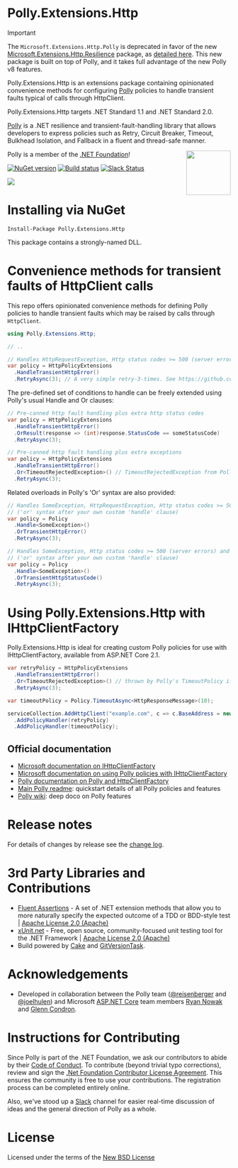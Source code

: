 # Polly.Extensions.Http

> [!IMPORTANT] 
> The `Microsoft.Extensions.Http.Polly` is deprecated in favor of the new [Microsoft.Extensions.Http.Resilience](https://www.nuget.org/packages/Microsoft.Extensions.Http.Resilience) package, as [detailed here](https://learn.microsoft.com/dotnet/core/resilience/). This new package is built on top of Polly, and it takes full advantage of the new Polly v8 features.

Polly.Extensions.Http is an extensions package containing opinionated convenience methods for configuring [Polly](https://github.com/App-vNext/Polly) policies to handle transient faults typical of calls through HttpClient.

Polly.Extensions.Http targets .NET Standard 1.1 and .NET Standard 2.0.

[Polly](https://github.com/App-vNext/Polly) is a .NET resilience and transient-fault-handling library that allows developers to express policies such as Retry, Circuit Breaker, Timeout, Bulkhead Isolation, and Fallback in a fluent and thread-safe manner.  

[<img align="right" src="https://github.com/dotnet/swag/raw/master/logo/dotnetfoundation_v4_small.png" width="100" />](https://www.dotnetfoundation.org/)
Polly is a member of the [.NET Foundation](https://www.dotnetfoundation.org/about)!

[![NuGet version](https://badge.fury.io/nu/Polly.Extensions.Http.svg)](https://badge.fury.io/nu/Polly.Extensions.Http) [![Build status](https://ci.appveyor.com/api/projects/status/hrkj98y8jpahnvy4?svg=true)](https://ci.appveyor.com/project/joelhulen/polly-extensions-http) [![Slack Status](http://www.pollytalk.org/badge.svg)](http://www.pollytalk.org)

![](https://raw.github.com/App-vNext/Polly/master/Polly-Logo.png)

# Installing via NuGet

    Install-Package Polly.Extensions.Http

This package contains a strongly-named DLL.  

# Convenience methods for transient faults of HttpClient calls

This repo offers opinionated convenience methods for defining Polly policies to handle transient faults which may be raised by calls through `HttpClient`.  

```csharp
using Polly.Extensions.Http;

// ..

// Handles HttpRequestException, Http status codes >= 500 (server errors) and status code 408 (request timeout)
var policy = HttpPolicyExtensions
  .HandleTransientHttpError()
  .RetryAsync(3); // A very simple retry-3-times. See https://github.com/App-vNext/Polly for the many richer Policy configuration options available.
```

The pre-defined set of conditions to handle can be freely extended using Polly's usual Handle and Or clauses:

```csharp
// Pre-canned http fault handling plus extra http status codes
var policy = HttpPolicyExtensions
  .HandleTransientHttpError()
  .OrResult(response => (int)response.StatusCode == someStatusCode) 
  .RetryAsync(3);

// Pre-canned http fault handling plus extra exceptions
var policy = HttpPolicyExtensions
  .HandleTransientHttpError()
  .Or<TimeoutRejectedException>() // TimeoutRejectedException from Polly's TimeoutPolicy
  .RetryAsync(3);
```

Related overloads in Polly's 'Or' syntax are also provided:

```csharp
// Handles SomeException, HttpRequestException, Http status codes >= 500 (server errors) and status code 408 (request timeout)
// ('or' syntax after your own custom 'handle' clause)
var policy = Policy
  .Handle<SomeException>()
  .OrTransientHttpError()
  .RetryAsync(3);

// Handles SomeException, Http status codes >= 500 (server errors) and status code 408 (request timeout)
// ('or' syntax after your own custom 'handle' clause)
var policy = Policy
  .Handle<SomeException>()
  .OrTransientHttpStatusCode()
  .RetryAsync(3);
```

# Using Polly.Extensions.Http with IHttpClientFactory

Polly.Extensions.Http is ideal for creating custom Polly policies for use with IHttpClientFactory, available from ASP.NET Core 2.1.

```csharp
var retryPolicy = HttpPolicyExtensions
  .HandleTransientHttpError()
  .Or<TimeoutRejectedException>() // thrown by Polly's TimeoutPolicy if the inner execution times out
  .RetryAsync(3);

var timeoutPolicy = Policy.TimeoutAsync<HttpResponseMessage>(10);  

serviceCollection.AddHttpClient("example.com", c => c.BaseAddress = new Uri("http://example.com"))
  .AddPolicyHandler(retryPolicy)
  .AddPolicyHandler(timeoutPolicy);
```

## Official documentation

+ [Microsoft documentation on IHttpClientFactory](https://docs.microsoft.com/en-gb/aspnet/core/fundamentals/http-requests?view=aspnetcore-2.1)
+ [Microsoft documentation on using Polly policies with IHttpClientFactory](https://docs.microsoft.com/en-gb/aspnet/core/fundamentals/http-requests?view=aspnetcore-2.1#use-polly-based-handlers)
+ [Polly documentation on Polly and HttpClientFactory](https://github.com/App-vNext/Polly/wiki/Polly-and-HttpClientFactory)
+ [Main Polly readme](https://github.com/App-vNext/Polly): quickstart details of all Polly policies and features
+ [Polly wiki](https://github.com/App-vNext/Polly/wiki): deep doco on Polly features


# Release notes

For details of changes by release see the [change log](CHANGELOG.md).  

# 3rd Party Libraries and Contributions

* [Fluent Assertions](https://github.com/fluentassertions/fluentassertions) - A set of .NET extension methods that allow you to more naturally specify the expected outcome of a TDD or BDD-style test | [Apache License 2.0 (Apache)](https://github.com/dennisdoomen/fluentassertions/blob/develop/LICENSE)
* [xUnit.net](https://github.com/xunit/xunit) - Free, open source, community-focused unit testing tool for the .NET Framework | [Apache License 2.0 (Apache)](https://github.com/xunit/xunit/blob/master/license.txt)
* Build powered by [Cake](http://cakebuild.net/) and [GitVersionTask](https://github.com/GitTools/GitVersion).

# Acknowledgements

* Developed in collaboration between the Polly team ([@reisenberger](https://github.com/reisenberger) and [@joelhulen](https://github.com/joelhulen)) and Microsoft [ASP.NET Core](https://www.asp.net/core/) team members [Ryan Nowak](https://github.com/rynowak) and [Glenn Condron](https://github.com/glennc).

# Instructions for Contributing

Since Polly is part of the .NET Foundation, we ask our contributors to abide by their [Code of Conduct](https://www.dotnetfoundation.org/code-of-conduct).  To contribute (beyond trivial typo corrections), review and sign the [.Net Foundation Contributor License Agreement](https://cla.dotnetfoundation.org/). This ensures the community is free to use your contributions.  The registration process can be completed entirely online.

Also, we've stood up a [Slack](http://www.pollytalk.org) channel for easier real-time discussion of ideas and the general direction of Polly as a whole. 

# License

Licensed under the terms of the [New BSD License](http://opensource.org/licenses/BSD-3-Clause)
